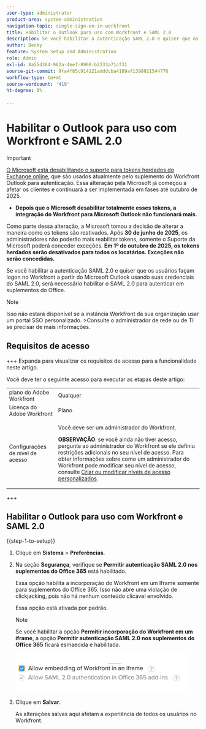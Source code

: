 ```yaml
---
user-type: administrator
product-area: system-administration
navigation-topic: single-sign-on-in-workfront
title: Habilitar o Outlook para uso com Workfront e SAML 2.0
description: Se você habilitar a autenticação SAML 2.0 e quiser que os usuários façam logon no Workfront a partir do Microsoft Outlook usando suas credenciais do SAML 2.0, será necessário habilitar o SAML 2.0 para autenticar em suplementos do Office.
author: Becky
feature: System Setup and Administration
role: Admin
exl-id: 8a55d364-962a-4eef-8968-b2233a71cf31
source-git-commit: 9fa4f85c914121adddcba4189af1398021544776
workflow-type: tm+mt
source-wordcount: '419'
ht-degree: 0%

---
```


# Habilitar o Outlook para uso com Workfront e SAML 2.0

>[!IMPORTANT]
>
>[O Microsoft está desabilitando o suporte para tokens herdados do Exchange online](https://learn.microsoft.com/en-us/office/dev/add-ins/outlook/faq-nested-app-auth-outlook-legacy-tokens), que são usados atualmente pelo suplemento do Workfront Outlook para autenticação. Essa alteração pela Microsoft já começou a afetar os clientes e continuará a ser implementada em fases até outubro de 2025.
>
>* **Depois que o Microsoft desabilitar totalmente esses tokens, a integração do Workfront para Microsoft Outlook não funcionará mais.**
>
>Como parte dessa alteração, a Microsoft tomou a decisão de alterar a maneira como os tokens são reativados. Após **30 de junho de 2025**, os administradores não poderão mais reabilitar tokens, somente o Suporte da Microsoft poderá conceder exceções. **Em 1º de outubro de 2025, os tokens herdados serão desativados para todos os locatários. Exceções não serão concedidas.**

<!--DELETE ME MARCH 2026-->

Se você habilitar a autenticação SAML 2.0 e quiser que os usuários façam logon no Workfront a partir do Microsoft Outlook usando suas credenciais do SAML 2.0, será necessário habilitar o SAML 2.0 para autenticar em suplementos do Office.

>[!NOTE]
>
>Isso não estará disponível se a instância Workfront da sua organização usar um portal SSO personalizado.
>&#x200B;>Consulte o administrador de rede ou de TI se precisar de mais informações.
<!--
or is enabled with Adobe IMS-->

## Requisitos de acesso

+++ Expanda para visualizar os requisitos de acesso para a funcionalidade neste artigo.

Você deve ter o seguinte acesso para executar as etapas deste artigo:

<table style="table-layout:auto"> 
 <col> 
 <col> 
 <tbody> 
  <tr> 
   <td role="rowheader">plano do Adobe Workfront</td> 
   <td>Qualquer</td> 
  </tr> 
  <tr> 
   <td role="rowheader">Licença do Adobe Workfront</td> 
   <td>Plano</td> 
  </tr> 
  <tr> 
   <td role="rowheader">Configurações de nível de acesso</td> 
   <td> <p>Você deve ser um administrador do Workfront.</p> <p><b>OBSERVAÇÃO</b>: se você ainda não tiver acesso, pergunte ao administrador do Workfront se ele definiu restrições adicionais no seu nível de acesso. Para obter informações sobre como um administrador do Workfront pode modificar seu nível de acesso, consulte <a href="../../../administration-and-setup/add-users/configure-and-grant-access/create-modify-access-levels.md" class="MCXref xref">Criar ou modificar níveis de acesso personalizados</a>.</p> </td> 
  </tr> 
 </tbody> 
</table>

+++

## Habilitar o Outlook para uso com Workfront e SAML 2.0

{{step-1-to-setup}}

1. Clique em **Sistema** > **Preferências**.

1. Na seção **Segurança**, verifique se **Permitir autenticação SAML 2.0 nos suplementos do Office 365** está habilitado.

   Essa opção habilita a incorporação do Workfront em um Iframe somente para suplementos do Office 365. Isso não abre uma violação de clickjacking, pois não há nenhum conteúdo clicável envolvido.

   Essa opção está ativada por padrão.

   >[!NOTE]
   >
   >Se você habilitar a opção **Permitir incorporação do Workfront em um iframe**, a opção **Permitir autenticação SAML 2.0 nos suplementos do Office 365** ficará esmaecida e habilitada.
   >
   >![Permitir opção de incorporação](assets/if-you-enable.png)
   >

1. Clique em **Salvar**.

   As alterações salvas aqui afetam a experiência de todos os usuários no Workfront.
